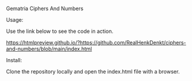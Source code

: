 Gematria Ciphers And Numbers

Usage:

Use the link below to see the code in action.

https://htmlpreview.github.io/?https://github.com/RealHenkDenkt/ciphers-and-numbers/blob/main/index.html


Install:

Clone the repository locally and open the index.html file with a browser.


